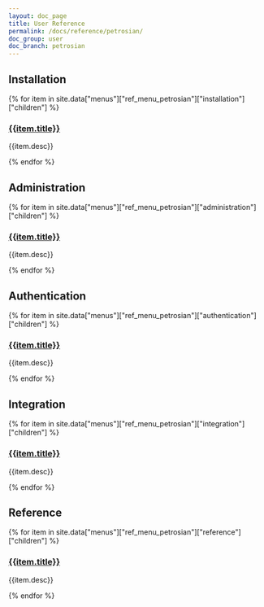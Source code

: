 ```yaml
---
layout: doc_page
title: User Reference
permalink: /docs/reference/petrosian/
doc_group: user
doc_branch: petrosian
---
```


## Installation

{% for item in site.data["menus"]["ref_menu_petrosian"]["installation"]["children"] %}
### [{{item.title}}]({{item.path}})
{{item.desc}}

{% endfor %}

## Administration

{% for item in site.data["menus"]["ref_menu_petrosian"]["administration"]["children"] %}
### [{{item.title}}]({{item.path}})
{{item.desc}}

{% endfor %}

## Authentication

{% for item in site.data["menus"]["ref_menu_petrosian"]["authentication"]["children"] %}
### [{{item.title}}]({{item.path}})
{{item.desc}}

{% endfor %}

## Integration

{% for item in site.data["menus"]["ref_menu_petrosian"]["integration"]["children"] %}
### [{{item.title}}]({{item.path}})
{{item.desc}}

{% endfor %}


## Reference

{% for item in site.data["menus"]["ref_menu_petrosian"]["reference"]["children"] %}
### [{{item.title}}]({{item.path}})
{{item.desc}}

{% endfor %}
